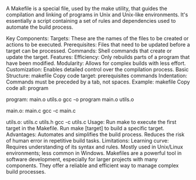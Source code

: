 A Makefile is a special file, used by the make utility, that guides the compilation and linking of programs in Unix and Unix-like environments. It's essentially a script containing a set of rules and dependencies used to automate the build process.

Key Components:
Targets: These are the names of the files to be created or actions to be executed.
Prerequisites: Files that need to be updated before a target can be processed.
Commands: Shell commands that create or update the target.
Features:
Efficiency: Only rebuilds parts of a program that have been modified.
Modularity: Allows for complex builds with less effort.
Customization: Enables detailed control over the compilation process.
Basic Structure:
makefile
Copy code
target: prerequisites
	commands
Indentation: Commands must be preceded by a tab, not spaces.
Example:
makefile
Copy code
all: program

program: main.o utils.o
	gcc -o program main.o utils.o

main.o: main.c
	gcc -c main.c

utils.o: utils.c utils.h
	gcc -c utils.c
Usage:
Run make to execute the first target in the Makefile.
Run make [target] to build a specific target.
Advantages:
Automates and simplifies the build process.
Reduces the risk of human error in repetitive build tasks.
Limitations:
Learning curve: Requires understanding of its syntax and rules.
Mostly used in Unix/Linux environments; less common in Windows.
Makefiles are a powerful tool in software development, especially for larger projects with many components. They offer a reliable and efficient way to manage complex build processes.





